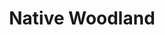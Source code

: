 ---
schema: default
title: Native Woodland
organization: South Ayrshire Council
notes: >-
    Depicts opportunities for improved management of existing native woodlands, and creation of new native woodland networks.MUST BE USED IN CONJUNCTION WITH THE TEXT AND OTHER SPATIAL DATA PRODUCTS ACCOMPANYING THE AYRSHIRE AND ARRAN FORESTRY AND WOODLAND STRATEGY
resources:
  - name: Native Woodland FEATURE LAYER
  - url: >-
      
  - format: FEATURE LAYER
license: 
category:

  - environment
  - woodland
maintainer: South Ayrshire Council
maintainer_email: someone@example.com
---